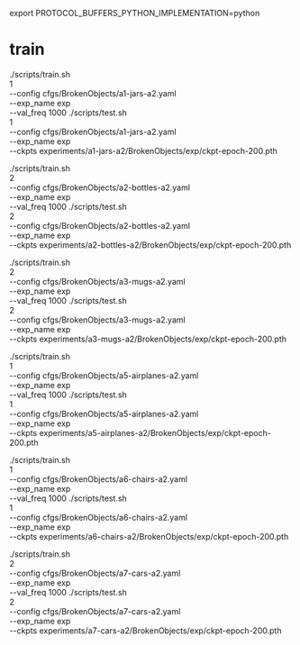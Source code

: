 export PROTOCOL_BUFFERS_PYTHON_IMPLEMENTATION=python 

# train
./scripts/train.sh \
    1 \
    --config cfgs/BrokenObjects/a1-jars-a2.yaml \
    --exp_name exp \
    --val_freq 1000
./scripts/test.sh \
    1 \
    --config cfgs/BrokenObjects/a1-jars-a2.yaml \
    --exp_name exp \
    --ckpts experiments/a1-jars-a2/BrokenObjects/exp/ckpt-epoch-200.pth

./scripts/train.sh \
    2 \
    --config cfgs/BrokenObjects/a2-bottles-a2.yaml \
    --exp_name exp \
    --val_freq 1000
./scripts/test.sh \
    2 \
    --config cfgs/BrokenObjects/a2-bottles-a2.yaml \
    --exp_name exp \
    --ckpts experiments/a2-bottles-a2/BrokenObjects/exp/ckpt-epoch-200.pth

./scripts/train.sh \
    2 \
    --config cfgs/BrokenObjects/a3-mugs-a2.yaml \
    --exp_name exp \
    --val_freq 1000
./scripts/test.sh \
    2 \
    --config cfgs/BrokenObjects/a3-mugs-a2.yaml \
    --exp_name exp \
    --ckpts experiments/a3-mugs-a2/BrokenObjects/exp/ckpt-epoch-200.pth

./scripts/train.sh \
    1 \
    --config cfgs/BrokenObjects/a5-airplanes-a2.yaml \
    --exp_name exp \
    --val_freq 1000
./scripts/test.sh \
    1 \
    --config cfgs/BrokenObjects/a5-airplanes-a2.yaml \
    --exp_name exp \
    --ckpts experiments/a5-airplanes-a2/BrokenObjects/exp/ckpt-epoch-200.pth

./scripts/train.sh \
    1 \
    --config cfgs/BrokenObjects/a6-chairs-a2.yaml \
    --exp_name exp \
    --val_freq 1000
./scripts/test.sh \
    1 \
    --config cfgs/BrokenObjects/a6-chairs-a2.yaml \
    --exp_name exp \
    --ckpts experiments/a6-chairs-a2/BrokenObjects/exp/ckpt-epoch-200.pth

./scripts/train.sh \
    2 \
    --config cfgs/BrokenObjects/a7-cars-a2.yaml \
    --exp_name exp \
    --val_freq 1000
./scripts/test.sh \
    2 \
    --config cfgs/BrokenObjects/a7-cars-a2.yaml \
    --exp_name exp \
    --ckpts experiments/a7-cars-a2/BrokenObjects/exp/ckpt-epoch-200.pth
